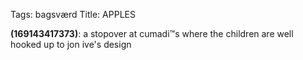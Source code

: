 Tags: bagsværd
Title: APPLES
  
**(169143417373)**: a stopover at cumadi™s where the children are well hooked up to jon ive's design